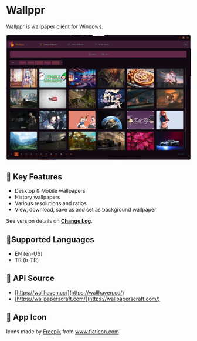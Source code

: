 # Wallppr

Wallppr is wallpaper client for Windows.

![Wallppr App](Screenshots/WallpprAppScreenshot01.jpg)

## 📢 Key Features

- Desktop & Mobile wallpapers
- History wallpapers
- Various resolutions and ratios
- View, download, save as and set as background wallpaper

See version details on **[Change Log](ChangeLog.md)**.

## 🚩Supported Languages
- EN (en-US)
- TR (tr-TR)

## 🔨 API Source
- [https://wallhaven.cc/](https://wallhaven.cc/)
- [https://wallpaperscraft.com/](https://wallpaperscraft.com/)

## 📌 App Icon

<div>Icons made by <a href="https://www.flaticon.com/authors/freepik" title="Freepik">Freepik</a> from <a href="https://www.flaticon.com/" title="Flaticon">www.flaticon.com</a></div>